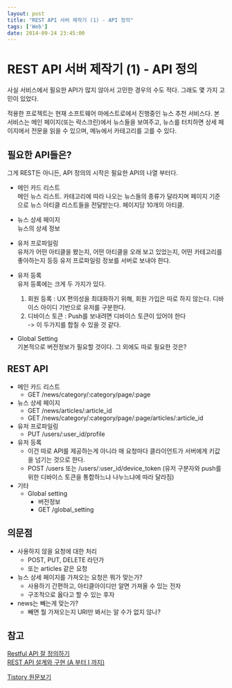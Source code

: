 ```yaml
---
layout: post
title: "REST API 서버 제작기 (1) - API 정의"
tags: ['Web']
date: 2014-09-24 23:45:00
---
```

# REST API 서버 제작기 (1) - API 정의

사실 서비스에서 필요한 API가 많지 않아서 고민한 경우의 수도 적다. 그래도 몇 가지 고민이 있었다.

적용한 프로젝트는 현재 소프트웨어 마에스트로에서 진행중인 뉴스 추천 서비스다. 본 서비스는 메인 페이지(또는 락스크린)에서 뉴스들을 보여주고, 뉴스를 터치하면 상세 페이지에서 전문을 읽을 수 있으며, 메뉴에서 카테고리를 고를 수 있다.

## 필요한 API들은?

그게 REST든 아니든, API 정의의 시작은 필요한 API의 나열 부터다.

  * 메인 카드 리스트  
메인 뉴스 리스트. 카테고리에 따라 나오는 뉴스들의 종류가 달라지며 페이지 기준으로 뉴스 아티클 리스트들을 전달받는다. 페이지당 10개의 아티클.

  * 뉴스 상세 페이지  
뉴스의 상세 정보

  * 유저 프로파일링  
유저가 어떤 아티클을 봤는지, 어떤 아티클을 오래 보고 있었는지, 어떤 카테고리를 좋아하는지 등등 유저 프로파일링 정보를 서버로 보내야 한다.

  * 유저 등록  
유저 등록에는 크게 두 가지가 있다. 

    1. 회원 등록 : UX 편의성을 최대화하기 위해, 회원 가입은 따로 하지 않는다. 디바이스 아이디 기반으로 유저를 구분한다.
    2. 디바이스 토큰 : Push를 보내려면 디바이스 토큰이 있어야 한다  
-&gt; 이 두가지를 합칠 수 있을 것 같다.
  * Global Setting  
기본적으로 버전정보가 필요할 것이다. 그 외에도 따로 필요한 것은?

## REST API

  * 메인 카드 리스트
    * GET /news/category/:category/page/:page
  * 뉴스 상세 페이지
    * GET /news/articles/:article_id
    * GET /news/category/:category/page/:page/articles/:article_id
  * 유저 프로파일링
    * PUT /users/:user_id/profile
  * 유저 등록
    * 이건 따로 API를 제공하는게 아니라 매 요청마다 클라이언트가 서버에게 키값을 넘기는 것으로 한다.
    * POST /users 또는 /users/:user_id/device_token (유저 구분자와 push를 위한 디바이스 토큰을 통합하느냐 나누느냐에 따라 달라짐)
  * 기타
    * Global setting
      * 버전정보
      * GET /global_setting

## 의문점

  * 사용하지 않을 요청에 대한 처리
    * POST, PUT, DELETE 라던가
    * 또는 articles 같은 요청
  * 뉴스 상세 페이지를 가져오는 요청은 뭐가 맞는가?
    * 사용하기 간편하고, 아티클아이디만 알면 가져올 수 있는 전자
    * 구조적으로 옳다고 할 수 있는 후자
  * news는 빼는게 맞는가?
    * 빼면 뭘 가져오는지 URI만 봐서는 알 수가 없지 않나?

## 참고

[Restful API 잘 정의하기](http://swguru.kr/50)  
[REST API 설계와 구현 (A 부터 I 까지)](http://seminar.eventservice.co.kr/JCO_1/images/track4-1.pdf)


[Tistory 원문보기](http://khanrc.tistory.com/41)
